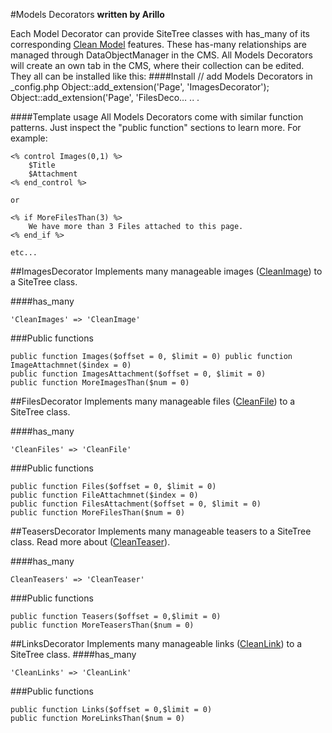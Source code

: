 #Models Decorators
__written by Arillo__

Each Model Decorator can provide SiteTree classes with has_many of its corresponding [Clean Model](Clean_Models.md) features. These has-many relationships are managed through DataObjectManager in the CMS. All Models Decorators will create an own tab in the CMS, where their collection can be edited. They all can be installed like this:
####Install
	// add Models Decorators in _config.php
	Object::add_extension('Page', 'ImagesDecorator');
	Object::add_extension('Page', 'FilesDeco…
	..
	.


####Template usage
All Models Decorators come with similar function patterns. Just inspect the "public function" sections to learn more. For example:

	<% control Images(0,1) %>
		$Title
		$Attachment
	<% end_control %>

	or

	<% if MoreFilesThan(3) %>
		We have more than 3 Files attached to this page.
	<% end_if %>

	etc...


##ImagesDecorator
Implements many manageable images ([CleanImage](Clean_Models.md#cleanimage)) to a SiteTree class.

####has_many

	'CleanImages' => 'CleanImage'

###Public functions

	public function Images($offset = 0, $limit = 0)	public function ImageAttachmnet($index = 0)
	public function ImagesAttachment($offset = 0, $limit = 0)
	public function MoreImagesThan($num = 0)

##FilesDecorator
Implements many manageable files ([CleanFile](Clean_Models.md#cleanfile)) to a SiteTree class.

####has_many

	'CleanFiles' => 'CleanFile'

###Public functions

	public function Files($offset = 0, $limit = 0)
	public function FileAttachmnet($index = 0)
	public function FilesAttachment($offset = 0, $limit = 0)
	public function MoreFilesThan($num = 0)

##TeasersDecorator
Implements many manageable teasers to a SiteTree class. Read more about ([CleanTeaser](Clean_Models.md#cleanteaser)).

####has_many

	CleanTeasers' => 'CleanTeaser'

###Public functions

	public function Teasers($offset = 0,$limit = 0)
	public function MoreTeasersThan($num = 0)

##LinksDecorator
Implements many manageable links ([CleanLink](Clean_Models.md#cleanlink)) to a SiteTree class.
####has_many

	'CleanLinks' => 'CleanLink'

###Public functions

	public function Links($offset = 0,$limit = 0)
	public function MoreLinksThan($num = 0)

